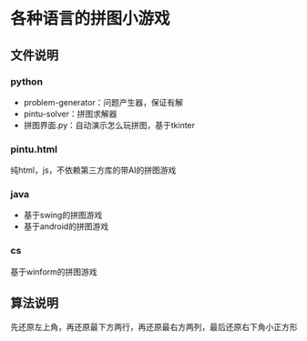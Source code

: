 # 各种语言的拼图小游戏
## 文件说明
### python
* problem-generator：问题产生器，保证有解
* pintu-solver：拼图求解器
* 拼图界面.py：自动演示怎么玩拼图，基于tkinter

### pintu.html
纯html，js，不依赖第三方库的带AI的拼图游戏

### java
* 基于swing的拼图游戏
* 基于android的拼图游戏

### cs
基于winform的拼图游戏

## 算法说明
先还原左上角，再还原最下方两行，再还原最右方两列，最后还原右下角小正方形
